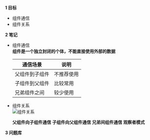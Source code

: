 
**1 目标**
* 组件通信
* 组件关系

**2 笔记**
* 组件通信  
    **组件是一个独立封闭的个体，不能直接使用外部的数据**

    通信场景 | 说明
    --|--|
    父组件到子组件 | 不推荐使用
    子组件到父组件 | 比较常用
    兄弟组件之间 | 较少使用

* 组件关系  
    ![组件关系]()

    **父组件向子组件通信**
    **子组件向父组件通信**
    **兄弟间组件通信**
    **观察者模式**

**3 问题库**